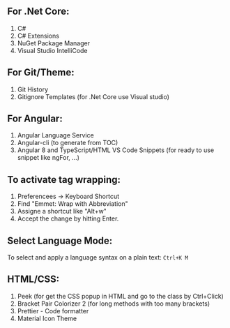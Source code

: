 ## For .Net Core:
  1. C#
  2. C# Extensions
  3. NuGet Package Manager
  4. Visual Studio IntelliCode
  
## For Git/Theme:
  1. Git History
  2. Gitignore Templates (for .Net Core use Visual studio)

  
## For Angular:
  1. Angular Language Service
  3. Angular-cli (to generate from TOC)
  5. Angular 8 and TypeScript/HTML VS Code Snippets (for ready to use snippet like ngFor, ...)

## To activate tag wrapping:
  1. Preferencees -> Keyboard Shortcut
  2. Find "Emmet: Wrap with Abbreviation"
  3. Assigne a shortcut like "Alt+w"
  4. Accept the change by hitting Enter.

##  Select Language Mode:
To select and apply a language syntax on a plain text:
`Ctrl+K M`

## HTML/CSS:
  1. Peek (for get the CSS popup in HTML and go to the class by Ctrl+Click)
  2. Bracket Pair Colorizer 2 (for long methods with too many brackets)
  3. Prettier - Code formatter
  4. Material Icon Theme
